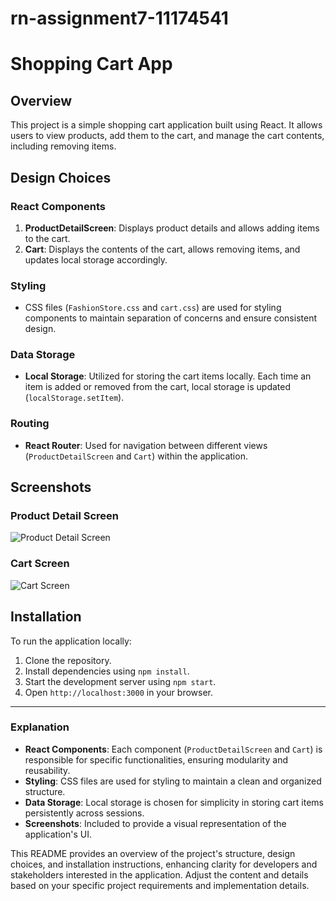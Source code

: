 # rn-assignment7-11174541


# Shopping Cart App

## Overview

This project is a simple shopping cart application built using React. It allows users to view products, add them to the cart, and manage the cart contents, including removing items.

## Design Choices

### React Components

1. **ProductDetailScreen**: Displays product details and allows adding items to the cart.
2. **Cart**: Displays the contents of the cart, allows removing items, and updates local storage accordingly.

### Styling

- CSS files (`FashionStore.css` and `cart.css`) are used for styling components to maintain separation of concerns and ensure consistent design.

### Data Storage

- **Local Storage**: Utilized for storing the cart items locally. Each time an item is added or removed from the cart, local storage is updated (`localStorage.setItem`).

### Routing

- **React Router**: Used for navigation between different views (`ProductDetailScreen` and `Cart`) within the application.

## Screenshots

### Product Detail Screen

![Product Detail Screen](screenshots/product-detail-screen.png)

### Cart Screen

![Cart Screen](screenshots/cart-screen.png)

## Installation

To run the application locally:

1. Clone the repository.
2. Install dependencies using `npm install`.
3. Start the development server using `npm start`.
4. Open `http://localhost:3000` in your browser.

---

### Explanation

- **React Components**: Each component (`ProductDetailScreen` and `Cart`) is responsible for specific functionalities, ensuring modularity and reusability.
- **Styling**: CSS files are used for styling to maintain a clean and organized structure.
- **Data Storage**: Local storage is chosen for simplicity in storing cart items persistently across sessions.
- **Screenshots**: Included to provide a visual representation of the application's UI.

This README provides an overview of the project's structure, design choices, and installation instructions, enhancing clarity for developers and stakeholders interested in the application. Adjust the content and details based on your specific project requirements and implementation details.
